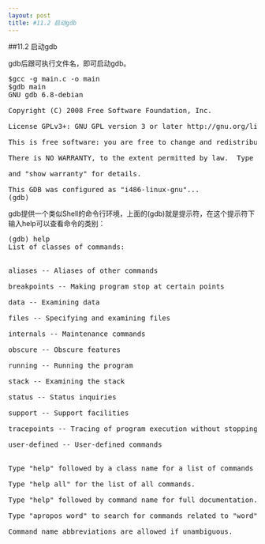 ```yaml
---
layout: post
title: #11.2 启动gdb 
---
```

##11.2 启动gdb

gdb后跟可执行文件名，即可启动gdb。<br>
<pre class='terminal bootcamp'>
<span class='codeline'>$gcc -g main.c -o main</span>
<span class='codeline'>$gdb main</span>
<span class='bash-output'>GNU gdb 6.8-debian<br>
Copyright (C) 2008 Free Software Foundation, Inc.<br>
License GPLv3+: GNU GPL version 3 or later http://gnu.org/licenses/gpl.html<br>
This is free software: you are free to change and redistribute it.<br>
There is NO WARRANTY, to the extent permitted by law.  Type "show copying"<br>
and "show warranty" for details.<br>
This GDB was configured as "i486-linux-gnu"...</span>
<span class='codeline'>(gdb)</span>
</pre>
gdb提供一个类似Shell的命令行环境，上面的(gdb)就是提示符，在这个提示符下输入help可以查看命令的类别：
<pre class='terminal bootcamp'>
<span class='codeline'>(gdb) help</span>
<span class='bash-output'>List of classes of commands:<br>

aliases -- Aliases of other commands<br>
breakpoints -- Making program stop at certain points<br>
data -- Examining data<br>
files -- Specifying and examining files<br>
internals -- Maintenance commands<br>
obscure -- Obscure features<br>
running -- Running the program<br>
stack -- Examining the stack<br>
status -- Status inquiries<br>
support -- Support facilities<br>
tracepoints -- Tracing of program execution without stopping the program<br>
user-defined -- User-defined commands<br>

Type "help" followed by a class name for a list of commands in that class.<br>
Type "help all" for the list of all commands.<br>
Type "help" followed by command name for full documentation.<br>
Type "apropos word" to search for commands related to "word".<br>
Command name abbreviations are allowed if unambiguous.</span>
</pre>
